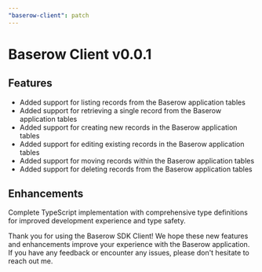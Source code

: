 ```yaml
---
"baserow-client": patch
---
```

# Baserow Client v0.0.1

## Features

- Added support for listing records from the Baserow application tables
- Added support for retrieving a single record from the Baserow application tables
- Added support for creating new records in the Baserow application tables
- Added support for editing existing records in the Baserow application tables
- Added support for moving records within the Baserow application tables
- Added support for deleting records from the Baserow application tables

## Enhancements

Complete TypeScript implementation with comprehensive type definitions for improved development experience and type safety.

Thank you for using the Baserow SDK Client! We hope these new features and enhancements improve your experience with the Baserow application. If you have any feedback or encounter any issues, please don't hesitate to reach out me.
